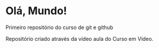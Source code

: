 # Olá, Mundo!
 Primeiro repositório do curso de git e github

 Repositório criado através da vídeo aula do Curso em Vídeo.
